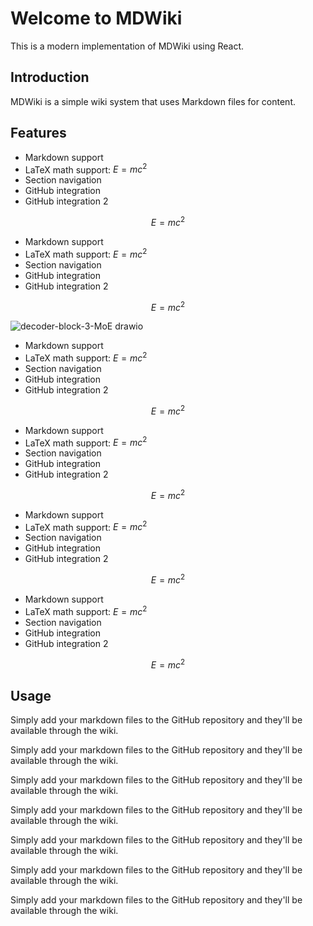 # Welcome to MDWiki

This is a modern implementation of MDWiki using React.

## Introduction

MDWiki is a simple wiki system that uses Markdown files for content.

## Features

- Markdown support
- LaTeX math support: $E = mc^2$
- Section navigation
- GitHub integration
- GitHub integration 2

$$
E = mc^2
$$

- Markdown support
- LaTeX math support: $E = mc^2$
- Section navigation
- GitHub integration
- GitHub integration 2

$$
E = mc^2
$$

![decoder-block-3-MoE drawio](https://github.com/user-attachments/assets/e2746e96-0e60-4946-8106-e44bfea8b806#center)

- Markdown support
- LaTeX math support: $E = mc^2$
- Section navigation
- GitHub integration
- GitHub integration 2

$$
E = mc^2
$$


- Markdown support
- LaTeX math support: $E = mc^2$
- Section navigation
- GitHub integration
- GitHub integration 2

$$
E = mc^2
$$


- Markdown support
- LaTeX math support: $E = mc^2$
- Section navigation
- GitHub integration
- GitHub integration 2

$$
E = mc^2
$$



- Markdown support
- LaTeX math support: $E = mc^2$
- Section navigation
- GitHub integration
- GitHub integration 2

$$
E = mc^2
$$

## Usage

Simply add your markdown files to the GitHub repository and they'll be available through the wiki.

Simply add your markdown files to the GitHub repository and they'll be available through the wiki.

Simply add your markdown files to the GitHub repository and they'll be available through the wiki.

Simply add your markdown files to the GitHub repository and they'll be available through the wiki.

Simply add your markdown files to the GitHub repository and they'll be available through the wiki.

Simply add your markdown files to the GitHub repository and they'll be available through the wiki.


Simply add your markdown files to the GitHub repository and they'll be available through the wiki.


